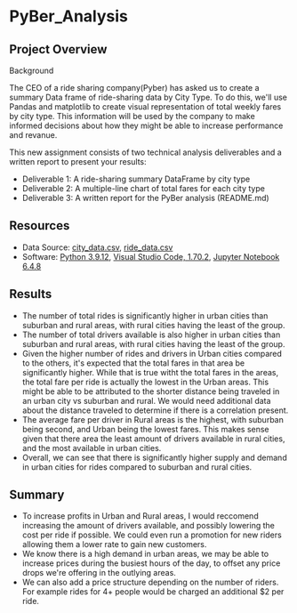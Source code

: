 # PyBer_Analysis
## Project Overview
Background

The CEO of a ride sharing company(Pyber) has asked us to create a summary Data frame of ride-sharing data by City Type. To do this, we'll use Pandas and matplotlib to create visual representation of total weekly fares by city type. This information will be used by the company to make informed decisions about how they might be able to increase performance and revanue. 

This new assignment consists of two technical analysis deliverables and a written report to present your results: 

- Deliverable 1: A ride-sharing summary DataFrame by city type
- Deliverable 2: A multiple-line chart of total fares for each city type
- Deliverable 3: A written report for the PyBer analysis (README.md)

## Resources
- Data Source: [city_data.csv](https://github.com/abrodyyy/PyBer_Analysis/blob/main/Resources/city_data.csv), [ride_data.csv](https://github.com/abrodyyy/PyBer_Analysis/blob/main/Resources/ride_data.csv)
- Software: [Python 3.9.12](https://www.python.org/downloads/release/python-3912/), [Visual Studio Code, 1.70.2](https://code.visualstudio.com/updates/v1_70), [Jupyter Notebook 6.4.8](https://jupyter-notebook.readthedocs.io/_/downloads/en/v6.4.8/pdf/)

## Results
- The number of total rides is significantly higher in urban cities than suburban and rural areas, with rural cities having the least of the group.
- The number of total drivers available is also higher in urban cities than suburban and rural areas, with rural cities having the least of the group.
- Given the higher number of rides and drivers in Urban cities compared to the others, it's expected that the total fares in that area be significantly higher. While that is true witht the total fares in the areas, the total fare per ride is actually the lowest in the Urban areas. This might be able to be attributed to the shorter distance being traveled in an urban city vs suburban and rural. We would need additional data about the distance traveled to determine if there is a correlation present. 
- The average fare per driver in Rural areas is the highest, with suburban being second, and Urban being the lowest fares. This makes sense given that there area the least amount of drivers available in rural cities, and the most available in urban cities. 
- Overall, we can see that there is significantly higher supply and demand in urban cities for rides compared to suburban and rural cities. 
## Summary
- To increase profits in Urban and Rural areas, I would reccomend increasing the amount of drivers available, and possibly lowering the cost per ride if possible. We could even run a promotion for new riders allowing them a lower rate to gain new customers. 
- We know there is a high demand in urban areas, we may be able to increase prices during the busiest hours of the day, to offset any price drops we're offering in the outlying areas. 
- We can also add a price structure depending on the number of riders. For example rides for 4+ people would be charged an additional $2 per ride. 